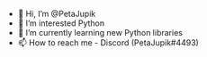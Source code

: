 - 👋 Hi, I’m @PetaJupik
- 👀 I’m interested Python
- 🌱 I’m currently learning new Python libraries
- 📫 How to reach me - Discord (PetaJupik#4493)

<!---
PetaJupik/PetaJupik is a ✨ special ✨ repository because its `README.md` (this file) appears on your GitHub profile.
You can click the Preview link to take a look at your changes.
--->
